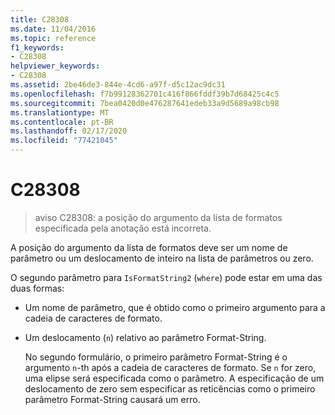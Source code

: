 ```yaml
---
title: C28308
ms.date: 11/04/2016
ms.topic: reference
f1_keywords:
- C28308
helpviewer_keywords:
- C28308
ms.assetid: 2be46de3-844e-4cd6-a97f-d5c12ac9dc31
ms.openlocfilehash: f7b99128362701c416f866fddf39b7d68425c4c5
ms.sourcegitcommit: 7bea0420d0e476287641edeb33a9d5689a98cb98
ms.translationtype: MT
ms.contentlocale: pt-BR
ms.lasthandoff: 02/17/2020
ms.locfileid: "77421045"
---
```

# <a name="c28308"></a>C28308

> aviso C28308: a posição do argumento da lista de formatos especificada pela anotação está incorreta.

A posição do argumento da lista de formatos deve ser um nome de parâmetro ou um deslocamento de inteiro na lista de parâmetros ou zero.

O segundo parâmetro para `IsFormatString2` (`where`) pode estar em uma das duas formas:

- Um nome de parâmetro, que é obtido como o primeiro argumento para a cadeia de caracteres de formato.

- Um deslocamento (`n`) relativo ao parâmetro Format-String.

  No segundo formulário, o primeiro parâmetro Format-String é o argumento `n`-th após a cadeia de caracteres de formato. Se `n` for zero, uma elipse será especificada como o parâmetro. A especificação de um deslocamento de zero sem especificar as reticências como o primeiro parâmetro Format-String causará um erro.
